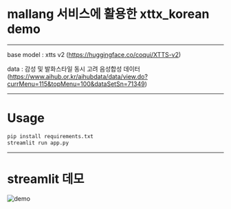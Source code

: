 # mallang 서비스에 활용한 xttx_korean demo
---

base model : xtts v2 (https://huggingface.co/coqui/XTTS-v2)

data : 감성 및 발화스타일 동시 고려 음성합성 데이터
(https://www.aihub.or.kr/aihubdata/data/view.do?currMenu=115&topMenu=100&dataSetSn=71349)

---
# Usage

```bash
pip install requirements.txt
streamlit run app.py
```

---
# streamlit 데모
![demo](https://github.com/pincesslucy/mallang_xtts_korean/assets/98650288/d567d0af-b183-4edc-936f-adcee1dff418)
